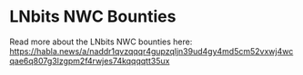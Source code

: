 # LNbits NWC Bounties

Read more about the LNbits NWC bounties here: https://habla.news/a/naddr1qvzqqqr4gupzqljn39ud4gy4md5cm52vxwj4wcqae6q807g3lzgpm2f4rwjes74kqqqqtt35ux

